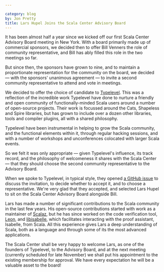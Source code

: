```yaml
---

category: blog
by: Jon Pretty
title: Lars Hupel Joins the Scala Center Advisory Board
---
```


It has been almost half a year since we kicked off our first Scala Center
Advisory Board meeting in New York. With a board primarily made up of
commercial sponsors, we decided then to offer Bill Venners the role of
community representative, and Bill has ably filled this role in the two
meetings so far.

But since then, the sponsors have grown to nine, and to maintain a
proportionate representation for the community on the board, we decided — with
the sponsors' unanimous agreement — to invite a second community representative
to attend and vote in meetings.

We decided to offer the choice of candidate to
[Typelevel](https://typelevel.org/). This was a reflection of the incredible
work Typelevel have done to nurture a friendly and open community of
functionally-minded Scala users around a number of open-source projects. Their
work is focussed around the Cats, Shapeless and Spire libraries, but has grown
to include over a dozen other libraries, tools and compiler plugins, all with
a shared philosophy.

Typelevel have been instrumental in helping to grow the Scala community, and
the functional elements within it, through regular hacking sessions, and with a
number of workshops and unconferences colocated with larger Scala events.

So we felt it was only appropriate — given Typelevel's influence, its track
record, and the philosophy of welcomeness it shares with the Scala Center —
that they should choose the second community representative to the Advisory
Board.

When we spoke to Typelevel, in typical style, they opened [a GitHub
issue](https://github.com/typelevel/general/issues/42) to discuss the
invitation, to decide whether to accept it, and to choose a representative.
We're very glad that they accepted, and selected Lars Hupel to sit on the Scala
Center Advisory Board alongside Bill.

Lars has made a number of significant contributions to the Scala community in
the last few years. His open-source contributions started with work as a
maintainer of [Scalaz](https://github.com/scalaz/scalaz), but he has since
worked on the code verification tool, [Leon](http://leon.epfl.ch/), and
[libisabelle](https://lars.hupel.info/libisabelle/), which facilitates
interacting with the proof assistant, Isabelle, from Scala. All this experience
gives Lars a deep understanding of Scala, both as a language and through some
of its the most advanced applications.

The Scala Center shall be very happy to welcome Lars, as one of the founders of
Typelevel, to the Advisory Board, and at the next meeting (currently scheduled
for late November) we shall put his appointment to the existing membership for
approval. We have every expectation he will be a valuable asset to the board!

